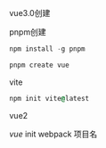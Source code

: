 vue3.0创建

pnpm创建

```js
npm install -g pnpm

pnpm create vue
```

vite

```j
npm init vite@latest
```





vue2

*vue* init webpack 项目名
